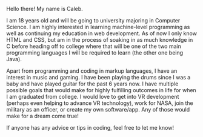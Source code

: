 Hello there! My name is Caleb.

I am 18 years old and will be going to university majoring in Computer Science. I am highly interested in learning machine-level programming as well as
continuing my education in web development. As of now I only know HTML and CSS, but am in the process of soaking in as much knowledge in C before heading off
to college where that will be one of the two main programming languages I will be required to learn (the other one being Java).

Apart from programming and coding in markup languages, I have an interest in music and gaming. I have been playing the drums since I was a baby and have played guitar
for the past 6 years now. I have multiple possible goals that would make for highly fulfilling outcomes in life for when I am graduated from college. I would
love to get into VR development (perhaps even helping to advance VR technology), work for NASA, join the military as an officer, or create my own software/app.
Any of those would make for a dream come true!

If anyone has any advice or tips in coding, feel free to let me know! 
